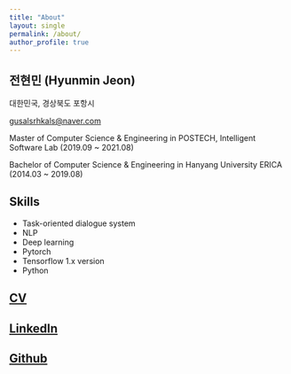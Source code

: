 ```yaml
---
title: "About"
layout: single
permalink: /about/
author_profile: true
---
```


## 전현민 (Hyunmin Jeon)

대한민국, 경상북도 포항시

gusalsrhkals@naver.com

Master of Computer Science & Engineering in POSTECH, Intelligent Software Lab (2019.09 ~ 2021.08)

Bachelor of Computer Science & Engineering in Hanyang University ERICA (2014.03 ~ 2019.08)



## Skills

- Task-oriented dialogue system
- NLP
- Deep learning
- Pytorch
- Tensorflow 1.x version
- Python



## [CV](https://drive.google.com/file/d/1cblg22wiiKVE1ERL-1FEDCmB8dK_SUro/view?usp=sharing)

## [LinkedIn](http://www.linkedin.com/in/jhm9507)

## [Github](https://github.com/gusalsdmlwlq)

